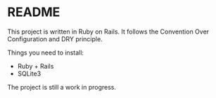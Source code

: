 # README

This project is written in Ruby on Rails. It follows the Convention Over Configuration and DRY principle.

Things you need to install:
  * Ruby + Rails
  * SQLite3

The project is still a work in progress.
